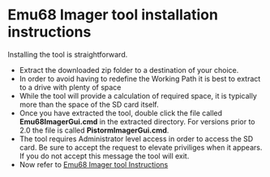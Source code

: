 # Emu68 Imager tool installation instructions

Installing the tool is straightforward. 

- Extract the downloaded zip folder to a destination of your choice. 
- In order to avoid having to redefine the Working Path it is best to extract to a drive with plenty of space
- While the tool will provide a calculation of required space, it is typically more than the space of the SD card itself.
- Once you have extracted the tool, double click the file called **Emu68ImagerGui.cmd** in the extracted directory. For versions prior to 2.0 the file is called  **PistormImagerGui.cmd**. 
- The tool requires Administrator level access in order to access the SD card. Be sure to accept the request to elevate priviliges when it appears. If you do not accept this message the tool will exit. 
- Now refer to [Emu68 Imager tool Instructions](instructions.md)
